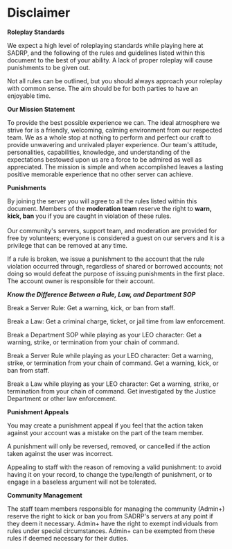 # Disclaimer

**Roleplay Standards**

We expect a high level of roleplaying standards while playing here at SADRP, and the following of the rules and guidelines listed within this document to the best of your ability. A lack of proper roleplay will cause punishments to be given out.

Not all rules can be outlined, but you should always approach your roleplay with common sense. The aim should be for both parties to have an enjoyable time.

**Our Mission Statement**

To provide the best possible experience we can. The ideal atmosphere we strive for is a friendly, welcoming, calming environment from our respected team. We as a whole stop at nothing to perform and perfect our craft to provide unwavering and unrivaled player experience. Our team's attitude, personalities, capabilities, knowledge, and understanding of the expectations bestowed upon us are a force to be admired as well as appreciated. The mission is simple and when accomplished leaves a lasting positive memorable experience that no other server can achieve.

**Punishments**

By joining the server you will agree to all the rules listed within this document. Members of the **moderation team** reserve the right to **warn, kick, ban** you if you are caught in violation of these rules.\
\
Our community's servers, support team, and moderation are provided for free by volunteers; everyone is considered a guest on our servers and it is a privilege that can be removed at any time. 

If a rule is broken, we issue a punishment to the account that the rule violation occurred through, regardless of shared or borrowed accounts; not doing so would defeat the purpose of issuing punishments in the first place. The account owner is responsible for their account.

_**Know the Difference Between a Rule, Law, and Department SOP**_

Break a Server Rule: Get a warning, kick, or ban from staff.

Break a Law: Get a criminal charge, ticket, or jail time from law enforcement.

Break a Department SOP while playing as your LEO character: Get a warning, strike, or termination from your chain of command.

Break a Server Rule while playing as your LEO character: Get a warning, strike, or termination from your chain of command. Get a warning, kick, or ban from staff.

Break a Law while playing as your LEO character: Get a warning, strike, or termination from your chain of command. Get investigated by the Justice Department or other law enforcement.

**Punishment Appeals**

You may create a punishment appeal if you feel that the action taken against your account was a mistake on the part of the team member. 

A punishment will only be reversed, removed, or cancelled if the action taken against the user was incorrect. 

Appealing to staff with the reason of removing a valid punishment: to avoid having it on your record, to change the type/length of punishment, or to engage in a baseless argument will not be tolerated.

**Community Management**

The staff team members responsible for managing the community (Admin+) reserve the right to kick or ban you from SADRP's servers at any point if they deem it necessary. Admin+ have the right to exempt individuals from rules under special circumstances. Admin+ can be exempted from these rules if deemed necessary for their duties.
